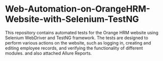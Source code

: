 # Web-Automation-on-OrangeHRM-Website-with-Selenium-TestNG
This repository contains automated tests for the Orange HRM website using Selenium WebDriver and TestNG framework. The tests are designed to perform various actions on the website, such as logging in, creating and editing employee records, and verifying the functionality of different modules. and also attached Allure Reports.
